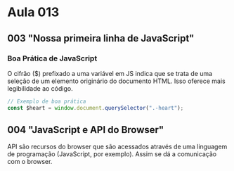 # Aula 013

## 003 "Nossa primeira linha de JavaScript"

### Boa Prática de JavaScript

O cifrão ($) prefixado a uma variável em JS indica que se trata de uma seleção de um elemento originário do documento HTML. Isso oferece mais legibilidade ao código.

```JavaScript
// Exemplo de boa prática
const $heart = window.document.querySelector(".-heart");
```

## 004 "JavaScript e API do Browser"

API são recursos do browser que são acessados através de uma linguagem de programação (JavaScript, por exemplo). Assim se dá a comunicação com o browser.